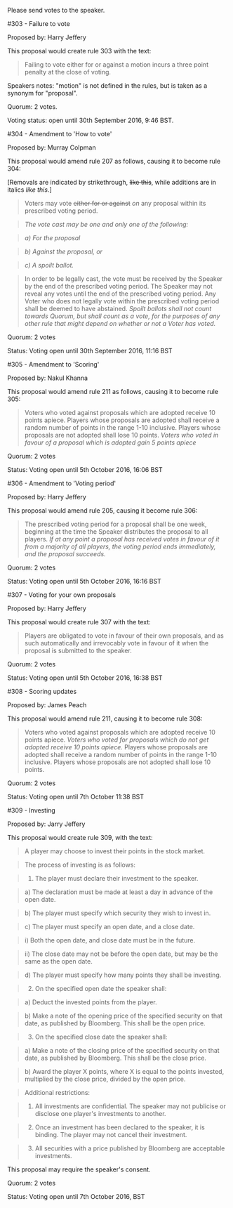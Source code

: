 Please send votes to the speaker.

#303 - Failure to vote

Proposed by: Harry Jeffery

This proposal would create rule 303 with the text:

> Failing to vote either for or against a motion incurs a three point penalty at the close of voting.

Speakers notes: "motion" is not defined in the rules, but is taken as a synonym for "proposal".

Quorum: 2 votes.

Voting status: open until 30th September 2016, 9:46 BST.

#304 - Amendment to 'How to vote'

Proposed by: Murray Colpman

This proposal would amend rule 207 as follows, causing it to become rule 304: 

[Removals are indicated by strikethrough, ~~like this~~, while additions are in italics *like this*.]

> Voters may vote ~~either for or against~~ *on* any proposal within its prescribed voting period.

> *The vote cast may be one and only one of the following:*

> *a) For the proposal*

> *b) Against the proposal, or*

> *c) A spoilt ballot.*

>  In order to be legally cast, the vote must be received by the Speaker by the end of the prescribed voting period. The Speaker may not reveal any votes until the end of the prescribed voting period. Any Voter who does not legally vote within the prescribed voting period shall be deemed to have abstained. *Spoilt ballots shall not count towards Quorum, but shall count as a vote, for the purposes of any other rule that might depend on whether or not a Voter has voted.*

Quorum: 2 votes

Status: Voting open until 30th September 2016, 11:16 BST

#305 - Amendment to 'Scoring'

Proposed by: Nakul Khanna

This proposal would amend rule 211 as follows, causing it to become rule 305:

> Voters who voted against proposals which are adopted receive 10 points apiece. Players whose proposals are adopted shall receive a random number of points in the range 1-10 inclusive. Players whose proposals are not adopted shall lose 10 points. *Voters who voted in favour of a proposal which is adopted gain 5 points apiece*

Quorum: 2 votes

Status: Voting open until 5th October 2016, 16:06 BST

#306 - Amendment to 'Voting period'

Proposed by: Harry Jeffery

This proposal would amend rule 205, causing it become rule 306:

> The prescribed voting period for a proposal shall be one week, beginning at the time the Speaker distributes the proposal to all players. *If at any point a proposal has received votes in favour of it from a majority of all players, the voting period ends immediately, and the proposal succeeds.*

Quorum: 2 votes

Status: Voting open until 5th October 2016, 16:16 BST

#307 - Voting for your own proposals

Proposed by: Harry Jeffery

This proposal would create rule 307 with the text:

> Players are obligated to vote in favour of their own proposals, and as such automatically and irrevocably vote in favour of it when the proposal is submitted to the speaker.

Quorum: 2 votes

Status: Voting open until 5th October 2016, 16:38 BST

#308 - Scoring updates

Proposed by: James Peach

This proposal would amend rule 211, causing it to become rule 308:

> Voters who voted against proposals which are adopted receive 10 points apiece. 
*Voters who voted for proposals which do not get adopted receive 10 points apiece.*
Players whose proposals are adopted shall receive a random number of points in the range 1-10 inclusive.
Players whose proposals are not adopted shall lose 10 points.

Quorum: 2 votes

Status: Voting open until 7th October 11:38 BST

#309 - Investing

Proposed by: Jarry Jeffery

This proposal would create rule 309, with the text:

> A player may choose to invest their points in the stock market.

> The process of investing is as follows:

> 1) The player must declare their investment to the speaker.  

> a) The declaration must be made at least a day in advance of the open date.
 
 > b) The player must specify which security they wish to invest in.
  
  >c) The player must specify an open date, and a close date.
   
   >i) Both the open date, and close date must be in the future.
    
   > ii) The close date may not be before the open date, but may be the same as the open date.
   
   > d) The player must specify how many points they shall be investing.

> 2) On the specified open date the speaker shall:
  
  > a) Deduct the invested points from the player.
  
  >b) Make a note of the opening price of the specified security on that date, as published by Bloomberg. This shall be the open price.

> 3) On the specified close date the speaker shall:
  
  > a) Make a note of the closing price of the specified security on that date, as published by Bloomberg. This shall be the close price.
 
 > b) Award the player X points, where X is equal to the points invested, multiplied by the close price, divided by the open price.

> Additional restrictions:

> 1) All investments are confidential. The speaker may not publicise or disclose one player's investments to another.

> 2) Once an investment has been declared to the speaker, it is binding. The player may not cancel their investment.

>3) All securities with a price published by Bloomberg are acceptable investments.

This proposal may require the speaker's consent.

Quorum: 2 votes

Status: Voting open until 7th October 2016, BST
